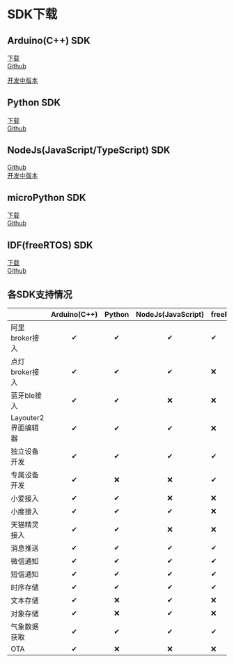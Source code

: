 # SDK下载  

## Arduino(C++) SDK  

[下载](https://github.com/blinker-iot/blinker-library/archive/master.zip)  
[Github](https://github.com/blinker-iot/blinker-library)  

[开发中版本](https://github.com/blinker-iot/blinker-library/tree/dev_3.0)  

## Python SDK  

[下载](https://github.com/blinker-iot/blinker-py/archive/master.zip)  
[Github](https://github.com/blinker-iot/blinker-py)  

## NodeJs(JavaScript/TypeScript) SDK  

[Github](https://github.com/blinker-iot/blinker-js)  
[开发中版本](https://github.com/blinker-iot/blinker-js/tree/typescript)  

## microPython SDK  

[下载](https://github.com/blinker-iot/blinker-mpy/archive/master.zip)  
[Github](https://github.com/blinker-iot/blinker-mpy)  

## IDF(freeRTOS) SDK  

[下载](https://github.com/blinker-iot/blinker-esp-idf/archive/master.zip)  
[Github](https://github.com/blinker-iot/blinker-esp-idf)  

## 各SDK支持情况  

|  | Arduino(C++) | Python | NodeJs(JavaScript) | freeRTOS(C) | MicroPython | nRF52(C) |
| - | :-: | :-: | :-: | - | - | - |
| 阿里broker接入 | ✔ | ✔ | ✔ | ✔ | ✔ | ❌ |
| 点灯broker接入 | ✔ | ✔ | ✔ | ❌ | ❌ | ❌ |
| 蓝牙ble接入 | ✔ | ✔ | ❌ | ❌ | ❌ | ✔ |
|Layouter2界面编辑器|✔|✔|✔|❌|✔|❌|
|独立设备开发|✔|✔|✔|✔|✔|✔|
|专属设备开发|✔|❌|❌|✔|❌|❌|
| 小爱接入            |    ✔    |   ✔    |          ❌          | ❌        | ✔           | ❌     |
| 小度接入            |    ✔    |   ✔    |          ✔          | ❌        | ✔           |❌|
|天猫精灵接入|✔|                              ✔                               |❌|❌|✔|❌|
|消息推送|✔|                              ✔                               |✔|✔|✔|❌|
|微信通知|✔|✔|✔|✔|✔|❌|
|短信通知|✔|✔|✔|✔|✔|❌|
|时序存储|✔|   ✔    |✔|✔|✔|❌|
|文本存储|✔|   ❌    |✔|❌|❌|❌|
|对象存储|✔|   ❌    |✔|❌|❌|❌|
|气象数据获取|✔|   ✔    |✔|✔|✔|✔|
| OTA                 |✔|❌|❌|❌|❌|❌|
